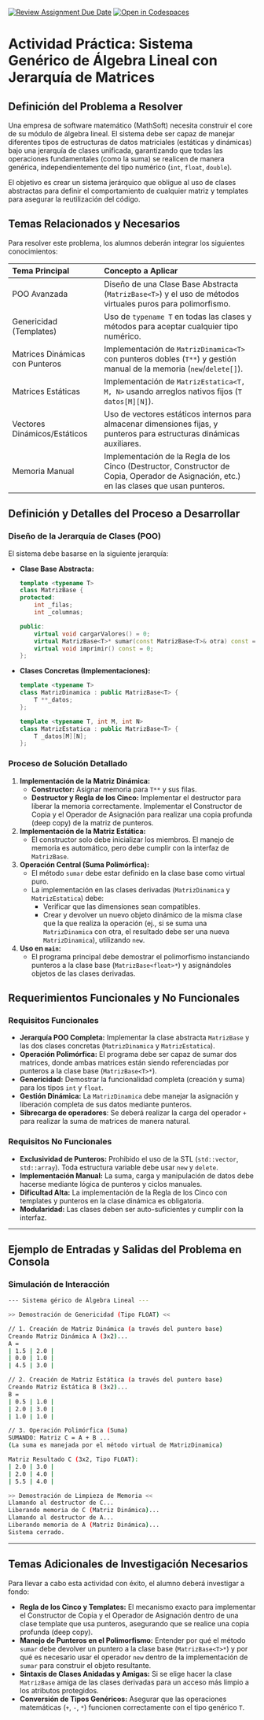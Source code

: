 [![Review Assignment Due Date](https://classroom.github.com/assets/deadline-readme-button-22041afd0340ce965d47ae6ef1cefeee28c7c493a6346c4f15d667ab976d596c.svg)](https://classroom.github.com/a/s4DYBMK-)
[![Open in Codespaces](https://classroom.github.com/assets/launch-codespace-2972f46106e565e64193e422d61a12cf1da4916b45550586e14ef0a7c637dd04.svg)](https://classroom.github.com/open-in-codespaces?assignment_repo_id=21149519)
# Actividad Práctica: Sistema Genérico de Álgebra Lineal con Jerarquía de Matrices

## Definición del Problema a Resolver

Una empresa de software matemático (MathSoft) necesita construir el core de su módulo de álgebra lineal. El sistema debe ser capaz de manejar diferentes tipos de estructuras de datos matriciales (estáticas y dinámicas) bajo una jerarquía de clases unificada, garantizando que todas las operaciones fundamentales (como la suma) se realicen de manera genérica, independientemente del tipo numérico (`int`, `float`, `double`).

El objetivo es crear un sistema jerárquico que obligue al uso de clases abstractas para definir el comportamiento de cualquier matriz y templates para asegurar la reutilización del código.

## Temas Relacionados y Necesarios

Para resolver este problema, los alumnos deberán integrar los siguientes conocimientos:

| Tema Principal                         | Concepto a Aplicar                                                                                                                                                                                                                                                             |
| :------------------------------------- | :----------------------------------------------------------------------------------------------------------------------------------------------------------------------------------------------------------------------------------------------------------------------------- |
| POO Avanzada                           | Diseño de una Clase Base Abstracta (`MatrizBase<T>`) y el uso de métodos virtuales puros para polimorfismo.                                                                                                                                                                   |
| Genericidad (Templates)                | Uso de `typename T` en todas las clases y métodos para aceptar cualquier tipo numérico.                                                                                                                                                                                        |
| Matrices Dinámicas con Punteros        | Implementación de `MatrizDinamica<T>` con punteros dobles (`T**`) y gestión manual de la memoria (`new`/`delete[]`).                                                                                                                                                         |
| Matrices Estáticas                     | Implementación de `MatrizEstatica<T, M, N>` usando arreglos nativos fijos (`T datos[M][N]`).                                                                                                                                                                                |
| Vectores Dinámicos/Estáticos           | Uso de vectores estáticos internos para almacenar dimensiones fijas, y punteros para estructuras dinámicas auxiliares.                                                                                                                                                       |
| Memoria Manual                         | Implementación de la Regla de los Cinco (Destructor, Constructor de Copia, Operador de Asignación, etc.) en las clases que usan punteros.                                                                                                                                   |

## Definición y Detalles del Proceso a Desarrollar

### Diseño de la Jerarquía de Clases (POO)

El sistema debe basarse en la siguiente jerarquía:

* **Clase Base Abstracta:**

    ```c++
    template <typename T>
    class MatrizBase {
    protected:
        int _filas;
        int _columnas;

    public:
        virtual void cargarValores() = 0;
        virtual MatrizBase<T>* sumar(const MatrizBase<T>& otra) const = 0;
        virtual void imprimir() const = 0;
    };
    ```

* **Clases Concretas (Implementaciones):**

    ```c++
    template <typename T>
    class MatrizDinamica : public MatrizBase<T> {
        T **_datos;
    };

    template <typename T, int M, int N>
    class MatrizEstatica : public MatrizBase<T> {
        T _datos[M][N];
    };
    ```

### Proceso de Solución Detallado

1. **Implementación de la Matriz Dinámica:**
    * **Constructor:** Asignar memoria para `T**` y sus filas.
    * **Destructor y Regla de los Cinco:** Implementar el destructor para liberar la memoria correctamente. Implementar el Constructor de Copia y el Operador de Asignación para realizar una copia profunda (deep copy) de la matriz de punteros.
2. **Implementación de la Matriz Estática:**
    * El constructor solo debe inicializar los miembros. El manejo de memoria es automático, pero debe cumplir con la interfaz de `MatrizBase`.
3. **Operación Central (Suma Polimórfica):**
    * El método `sumar` debe estar definido en la clase base como virtual puro.
    * La implementación en las clases derivadas (`MatrizDinamica` y `MatrizEstatica`) debe:
        * Verificar que las dimensiones sean compatibles.
        * Crear y devolver un nuevo objeto dinámico de la misma clase que la que realiza la operación (ej., si se suma una `MatrizDinamica` con otra, el resultado debe ser una nueva `MatrizDinamica`), utilizando `new`.
4. **Uso en `main`:**
    * El programa principal debe demostrar el polimorfismo instanciando punteros a la clase base (`MatrizBase<float>*`) y asignándoles objetos de las clases derivadas.

## Requerimientos Funcionales y No Funcionales

### Requisitos Funcionales

* **Jerarquía POO Completa:** Implementar la clase abstracta `MatrizBase` y las dos clases concretas (`MatrizDinamica` y `MatrizEstatica`).
* **Operación Polimórfica:** El programa debe ser capaz de sumar dos matrices, donde ambas matrices están siendo referenciadas por punteros a la clase base (`MatrizBase<T>*`).
* **Genericidad:** Demostrar la funcionalidad completa (creación y suma) para los tipos `int` y `float`.
* **Gestión Dinámica:** La `MatrizDinamica` debe manejar la asignación y liberación completa de sus datos mediante punteros.
* **Sibrecarga de operadores**: Se deberá realizar la carga del operador `+` para realizar la suma de matrices de manera natural.

### Requisitos No Funcionales

* **Exclusividad de Punteros:** Prohibido el uso de la STL (`std::vector`, `std::array`). Toda estructura variable debe usar `new` y `delete`.
* **Implementación Manual:** La suma, carga y manipulación de datos debe hacerse mediante lógica de punteros y ciclos manuales.
* **Dificultad Alta:** La implementación de la Regla de los Cinco con templates y punteros en la clase dinámica es obligatoria.
* **Modularidad:** Las clases deben ser auto-suficientes y cumplir con la interfaz.

---

## Ejemplo de Entradas y Salidas del Problema en Consola

### Simulación de Interacción

```Bash
--- Sistema gérico de Álgebra Lineal ---

>> Demostración de Genericidad (Tipo FLOAT) <<

// 1. Creación de Matriz Dinámica (a través del puntero base)
Creando Matriz Dinámica A (3x2)...
A =
| 1.5 | 2.0 |
| 0.0 | 1.0 |
| 4.5 | 3.0 |

// 2. Creación de Matriz Estática (a través del puntero base)
Creando Matriz Estática B (3x2)...
B =
| 0.5 | 1.0 |
| 2.0 | 3.0 |
| 1.0 | 1.0 |

// 3. Operación Polimórfica (Suma)
SUMANDO: Matriz C = A + B ...
(La suma es manejada por el método virtual de MatrizDinamica)

Matriz Resultado C (3x2, Tipo FLOAT):
| 2.0 | 3.0 |
| 2.0 | 4.0 |
| 5.5 | 4.0 |

>> Demostración de Limpieza de Memoria <<
Llamando al destructor de C...
Liberando memoria de C (Matriz Dinámica)...
Llamando al destructor de A...
Liberando memoria de A (Matriz Dinámica)...
Sistema cerrado.
```
---

## Temas Adicionales de Investigación Necesarios

Para llevar a cabo esta actividad con éxito, el alumno deberá investigar a fondo:

*   **Regla de los Cinco y Templates:** El mecanismo exacto para implementar el Constructor de Copia y el Operador de Asignación dentro de una clase template que usa punteros, asegurando que se realice una copia profunda (deep copy).
*   **Manejo de Punteros en el Polimorfismo:** Entender por qué el método `sumar` debe devolver un puntero a la clase base (`MatrizBase<T>*`) y por qué es necesario usar el operador `new` dentro de la implementación de `sumar` para construir el objeto resultante.
*   **Sintaxis de Clases Anidadas y Amigas:** Si se elige hacer la clase `MatrizBase` amiga de las clases derivadas para un acceso más limpio a los atributos protegidos.
*   **Conversión de Tipos Genéricos:** Asegurar que las operaciones matemáticas (`+`, `-`, `*`) funcionen correctamente con el tipo genérico `T`.

